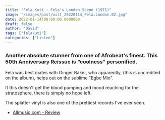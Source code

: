 ```yaml
---
title: "Fela Kuti - Fela's London Scene (1971)"
image: "/images/post/wilt_20220114_Fela.London.02.jpg"
date: 2022-01-14T00:00:00.0000000
draft: false
author: "David"
tags: ["felakuti"]
categories: ["Listen"]
---
```

### Another absolute stunner from one of Afrobeat's finest. This 50th Anniversary Reissue is “coolness” personified.

 Fela was best mates with Ginger Baker, who apparently, (this is uncredited on the album), helps out on the sublime "Egbe Mio".

 If this doesn't get the blood pumping and mood reaching for the stratosphere, there is simply no hope left.

 The splatter vinyl is also one of the prettiest records I've ever seen.

-  [Allmusic.com - Review](https://www.allmusic.com/album/felas-london-scene-mw0000878377)